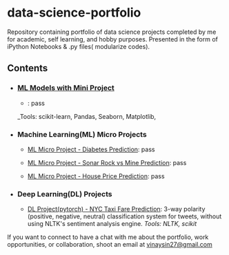 # data-science-portfolio

Repository containing portfolio of data science projects completed by me for academic, self learning, and hobby purposes. Presented in the form of iPython Notebooks & .py files( modularize codes).

## Contents

- ### [ML Models with Mini Project](https://github.com/vinay-singh27/data-science-portfolio/tree/main/ML%20Models%20with%20Mini%20Projects)

	- : pass

	_Tools: scikit-learn, Pandas, Seaborn, Matplotlib,  
	
- ### Machine Learning(ML) Micro Projects

	- [ML Micro Project - Diabetes Prediction](https://github.com/vinay-singh27/data-science-portfolio/tree/main/ML%20Micro%20Project%20-%20Diabetes%20Prediction): pass

	- [ML Micro Project - Sonar Rock vs Mine Prediction](https://github.com/vinay-singh27/data-science-portfolio/tree/main/ML%20Micro%20Project%20-%20Sonar%20Rock%20vs%20Mine%20Prediction): pass

	- [ML Micro Project - House Price Prediction](https://github.com/vinay-singh27/data-science-portfolio/tree/main/ML%20Micro%20Project%20-%20House%20Price%20Prediction): pass
	

- ### Deep Learning(DL) Projects

	- [DL Project(pytorch) - NYC Taxi Fare Prediction](https://github.com/vinay-singh27/data-science-portfolio/tree/main/DL%20Project(pytorch)%20-%20NYC%20Taxi%20Fare%20Prediction): 3-way polarity (positive, negative, neutral) classification system for tweets, without using NLTK's sentiment analysis engine.
	_Tools: NLTK, scikit_

If you want to connect to have a chat with me about the portfolio, work opportunities, or collaboration, shoot an email at vinaysin27@gmail.com 
